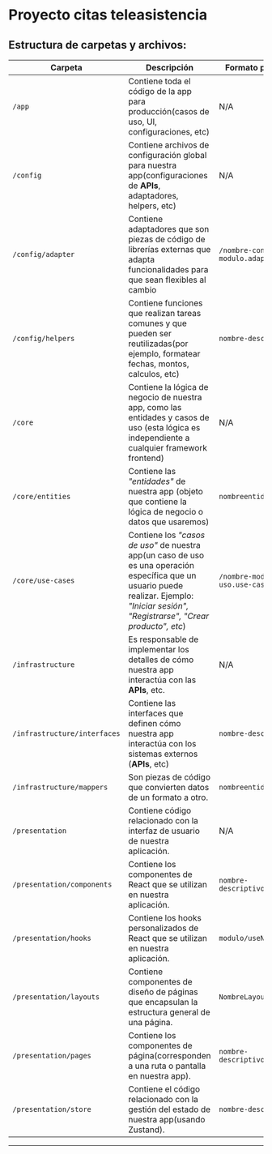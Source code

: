 # Proyecto citas teleasistencia


## Estructura de carpetas y archivos:

| Carpeta                      | Descripción                                                                                                                                                                               | Formato para nombrar archivo                 |
| ---------------------------- | ----------------------------------------------------------------------------------------------------------------------------------------------------------------------------------------- | -------------------------------------------- |
| `/app`                       | Contiene toda el código de la app para producción(casos de uso, UI, configuraciones, etc)                                                                                                 | N/A                                          |
| `/config`                    | Contiene archivos de configuración global para nuestra app(configuraciones de **APIs**, adaptadores, helpers, etc)                                                                        | N/A                                          |
| `/config/adapter`            | Contiene adaptadores que son piezas de código de librerías externas que adapta funcionalidades para que sean flexibles al cambio                                                          | `/nombre-contexto/nombre-modulo.adapter.ts`  |
| `/config/helpers`            | Contiene funciones que realizan tareas comunes y que pueden ser reutilizadas(por ejemplo, formatear fechas, montos, calculos, etc)                                                        | `nombre-descriptivo.ts`                      |
| `/core`                      | Contiene la lógica de negocio de nuestra app, como las entidades y casos de uso (esta lógica es independiente a cualquier framework frontend)                                             | N/A                                          |
| `/core/entities`             | Contiene las _"entidades"_ de nuestra app (objeto que contiene la lógica de negocio o datos que usaremos)                                                                                 | `nombreentidad.entity.ts`                    |
| `/core/use-cases`            | Contiene los _"casos de uso"_ de nuestra app(un caso de uso es una operación específica que un usuario puede realizar. Ejemplo: _"Iniciar sesión", "Registrarse", "Crear producto", etc_) | `/nombre-modulo/nombre-caso-uso.use-case.ts` |
| `/infrastructure`            | Es responsable de implementar los detalles de cómo nuestra app interactúa con las **APIs**, etc.                                                                                          | N/A                                          |
| `/infrastructure/interfaces` | Contiene las interfaces que definen cómo nuestra app interactúa con los sistemas externos (**APIs**, etc)                                                                                 | `nombre-descriptivo.response.ts`             |
| `/infrastructure/mappers`    | Son piezas de código que convierten datos de un formato a otro.                                                                                                                           | `nombreentidad.mapper.ts`                    |
| `/presentation`              | Contiene código relacionado con la interfaz de usuario de nuestra aplicación.                                                                                                             | N/A                                          |
| `/presentation/components`   | Contiene los componentes de React que se utilizan en nuestra aplicación.                                                                                                                  | `nombre-descriptivo/NombreComponente.tsx`    |
| `/presentation/hooks`        | Contiene los hooks personalizados de React que se utilizan en nuestra aplicación.                                                                                                         | `modulo/useNombreHook.tsx`                   |
| `/presentation/layouts`      | Contiene componentes de diseño de páginas que encapsulan la estructura general de una página.                                                                                             | `NombreLayout.tsx`                           |
| `/presentation/pages`        | Contiene los componentes de página(corresponden a una ruta o pantalla en nuestra app).                                                                                                    | `nombre-descriptivo/NombrePagina.tsx`        |
| `/presentation/store`        | Contiene el código relacionado con la gestión del estado de nuestra app(usando Zustand).                                                                                                  | `nombre-descriptivo-store.ts`                |

---